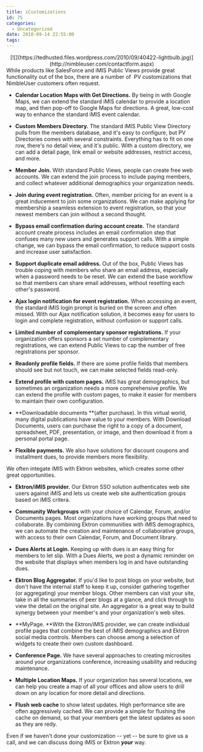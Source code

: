 ```yaml
---
title: iCustomizations
id: 75
categories:
  - Uncategorized
date: 2010-09-14 22:55:00
tags:
---
```


<div class="separator" style="clear:both;text-align:center;">[![](https://tedhusted.files.wordpress.com/2010/09/40422-lightbulb.jpg)](http://nimbleuser.com/contactform.aspx)</div>
While products like SalesForce and iMIS Public Views provide great functionality out of the box, there are a number of  PV customizations that NimbleUser customers often request.

* **Calendar Location Maps with Get Directions.** By tieing in with Google Maps, we can extend the standard iMIS calendar to provide a location map, and then pop-off to Google Maps for directions. A great, low-cost way to enhance the standard iMIS event calendar.

* **Custom Members Directory.** The standard iMIS Public View Directory pulls from the members database, and it's easy to configure, but PV Directories comes with several constraints. Everything has to fit on one row, there's no detail view, and it's public. With a custom directory, we can add a detail page, link email or website addresses, restrict access, and more.

* **Member Join.** With standard Public Views, people can create free web accounts. We can extend the join process to include paying members, and collect whatever additional demographics your organization needs.

* **Join during event registration.** Often, member pricing for an event is a great inducement to join some organizations. We can make applying for membership a seamless extension to event registration, so that your newest members can join without a second thought.

* **Bypass email confirmation during account create.** The standard account create process includes an email confirmation step that confuses many new users and generates support calls. With a simple change, we can bypass the email confirmation, to reduce support costs and increase user satisfaction.

* **Support duplicate email address.** Out of the box, Public Views has trouble coping with members who share an email address, especially when a password needs to be reset. We can extend the base workflow so that members can share email addresses, without resetting each other's password.

* **Ajax login notification for event registration.** When accessing an event, the standard iMIS login prompt is buried on the screen and often missed. With our Ajax notification solution, it becomes easy for users to login and complete registration, without confusion or support calls.

* **Limited number of complementary sponsor registrations.** If your organization offers sponsors a set number of complementary registrations, we can extend Public Views to cap the number of free registrations per sponsor.

* **Readonly profile fields.** If there are some profile fields that members should see but not touch, we can make selected fields read-only.

* **Extend profile with custom pages.** iMIS has great demographics, but sometimes an organization needs a more comprehensive profile. We can extend the profile with custom pages, to make it easier for members to maintain their own configuration.

* **Downloadable documents **(after purchase). In this virtual world, many digital publications have value to your members. With Download Documents, users can purchase the right to a copy of a document, spreadsheet, PDF, presentation, or image, and then download it from a personal portal page.

* **Flexible payments.** We also have solutions for discount coupons and installment dues, to provide members more flexibility.

We often integate iMIS with Ektron websites, which creates some other great opportunities.

* **Ektron/iMIS provider.** Our Ektron SSO solution authenticates web site users against iMIS and lets us create web site authentication groups based on iMIS critera.

* **Community Workgroups** with your choice of Calendar, Forum, and/or Documents pages. Most organizations have working groups that need to collaborate. By combining Ektron communities with iMIS demographics, we can automate the creation and maintenance of collaborative groups, with access to their own Calendar, Forum, and Document library.

* **Dues Alerts at Login.** Keeping up with dues is an easy thing for members to let slip. With a Dues Alerts, we post a dynamic reminder on the website that displays when members log in and have outstanding dues.

* **Ektron Blog Aggregator.** If you'd like to post blogs on your website, but don't have the internal staff to keep it up, consider gathering together (or aggregating) your member blogs. Other members can visit your site, take in all the summaries of peer blogs at a glance, and click through to view the detail on the original site. An aggregator is a great way to build synergy between your member's and your organization's web sites.

* **MyPage. **With the Ektron/iMIS provider, we can create individual profile pages that combine the best of iMIS demographics and Ektron social media controls. Members can choose among a selection of widgets to create their own custom dashboard.

* **Conference Page.** We have several approaches to creating microsites around your organizations conference, increasing usability and reducing maintenance.

* **Multiple Location Maps.** If your organization has several locations, we can help you create a map of all your offices and allow users to drill down on any location for more detail and directions.

* **Flush web cache** to show latest updates. High performance site are often aggressively cached. We can provide a simple for flushing the cache on demand, so that your members get the latest updates as soon as they are redy.

Even if we haven't done your customization -- yet -- be sure to give us a call, and we can discuss doing iMIS or Ektron ***your*** way.